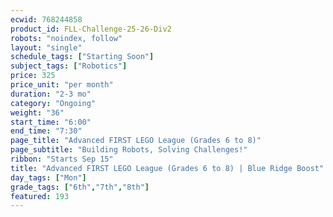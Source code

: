 ```yaml
---
ecwid: 768244858
product_id: FLL-Challenge-25-26-Div2
robots: "noindex, follow"
layout: "single"
schedule_tags: ["Starting Soon"]
subject_tags: ["Robotics"]
price: 325
price_unit: "per month"
duration: "2-3 mo"
category: "Ongoing"
weight: "36"
start_time: "6:00"
end_time: "7:30"
page_title: "Advanced FIRST LEGO League (Grades 6 to 8)"
page_subtitle: "Building Robots, Solving Challenges!"
ribbon: "Starts Sep 15"
title: "Advanced FIRST LEGO League (Grades 6 to 8) | Blue Ridge Boost"
day_tags: ["Mon"]
grade_tags: ["6th","7th","8th"]
featured: 193
---
```

